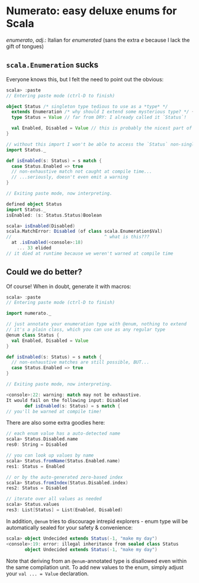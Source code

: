 # Numerato: easy deluxe enums for Scala

_enumerato_, _adj._: Italian for _enumerated_ (sans the extra _e_ because I
lack the gift of tongues)

## `scala.Enumeration` sucks

Everyone knows this, but I felt the need to point out the obvious:

```scala
scala> :paste
// Entering paste mode (ctrl-D to finish)

object Status /* singleton type tedious to use as a *type* */
  extends Enumeration /* why should I extend some mysterious type? */ {
  type Status = Value // far from DRY: I already called it `Status`!

  val Enabled, Disabled = Value // this is probably the nicest part of `Enumeration`
}

// without this import I won't be able to access the `Status` non-singleton type
import Status._

def isEnabled(s: Status) = s match {
  case Status.Enabled => true
  // non-exhaustive match not caught at compile time...
  // ...seriously, doesn't even emit a warning
}

// Exiting paste mode, now interpreting.

defined object Status
import Status._
isEnabled: (s: Status.Status)Boolean

scala> isEnabled(Disabled)
scala.MatchError: Disabled (of class scala.Enumeration$Val)
//                                   ^ what is this???
  at .isEnabled(<console>:18)
    ... 33 elided
// it died at runtime because we weren't warned at compile time
```

## Could we do better?

Of course! When in doubt, generate it with macros:

```scala
scala> :paste
// Entering paste mode (ctrl-D to finish)

import numerato._

// just annotate your enumeration type with @enum, nothing to extend
// it's a plain class, which you can use as any regular type
@enum class Status {
  val Enabled, Disabled = Value
}

def isEnabled(s: Status) = s match {
  // non-exhaustive matches are still possible, BUT...
  case Status.Enabled => true
}

// Exiting paste mode, now interpreting.

<console>:22: warning: match may not be exhaustive.
It would fail on the following input: Disabled
       def isEnabled(s: Status) = s match {
// you'll be warned at compile time!
```

There are also some extra goodies here:

```scala
// each enum value has a auto-detected name
scala> Status.Disabled.name
res0: String = Disabled

// you can look up values by name
scala> Status.fromName(Status.Enabled.name)
res1: Status = Enabled

// or by the auto-generated zero-based index
scala> Status.fromIndex(Status.Disabled.index)
res2: Status = Disabled

// iterate over all values as needed
scala> Status.values
res3: List[Status] = List(Enabled, Disabled)
```

In addition, `@enum` tries to discourage intrepid explorers - enum type will be
automatically sealed for your safety & convenience:
```scala
scala> object Undecided extends Status(-1, "make my day")
<console>:19: error: illegal inheritance from sealed class Status
       object Undecided extends Status(-1, "make my day")
```

Note that deriving from an `@enum`-annotated type is disallowed even within the
same compilation unit. To add new values to the enum, simply adjust your `val
... = Value` declaration.

